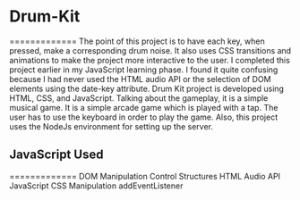 # Drum-Kit
=============
The point of this project is to have each key, when pressed, make a corresponding drum noise. 
It also uses CSS transitions and animations to make the project more interactive to the user. 
I completed this project earlier in my JavaScript learning phase. 
I found it quite confusing because I had never used the HTML audio API or the selection of DOM elements using the date-key attribute.
Drum Kit project is developed using HTML, CSS, and JavaScript. 
Talking about the gameplay, it is a simple musical game. 
It is a simple arcade game which is played with a tap. 
The user has to use the keyboard in order to play the game. Also, this project uses the NodeJs environment for setting up the server.

## JavaScript Used
=============
DOM Manipulation
Control Structures
HTML Audio API
JavaScript CSS Manipulation
addEventListener



